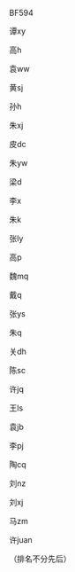 BF594

谭xy

高h

袁ww

黄sj

孙h

朱xj

皮dc

朱yw

梁d

李x

朱k

张ly

高p

魏mq

戴q

张ys

朱q

关dh

陈sc

许jq

王ls

袁jb

李pj

陶cq

刘nz

刘xj

马zm

许juan



（排名不分先后）

